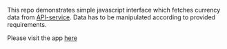 This repo demonstrates simple javascript interface which fetches currency data from [API-service](https://github.com/fawazahmed0/currency-api). Data has to be manipulated according to provided requirements.

Please visit the app [here](https://verb5.github.io)